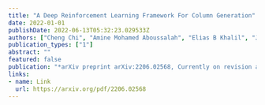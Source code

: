 ```yaml
---
title: "A Deep Reinforcement Learning Framework For Column Generation"
date: 2022-01-01
publishDate: 2022-06-13T05:32:23.029533Z
authors: ["Cheng Chi", "Amine Mohamed Aboussalah", "Elias B Khalil", "Juyoung Wang", "Zoha Sherkat-Masoumi"]
publication_types: ["1"]
abstract: ""
featured: false
publication: "*arXiv preprint arXiv:2206.02568, Currently on revision at NeurIPS2022 with mean acceptance score 5.5.*"
links:
- name: Link
  url: https://arxiv.org/pdf/2206.02568
---
```


